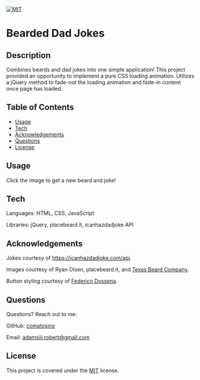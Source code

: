 [![MIT](https://img.shields.io/badge/license-MIT-green)](https://opensource.org/licenses/MIT)

# Bearded Dad Jokes

## Description

Combines beards and dad jokes into one simple application! This project provided an opportunity to implement a pure CSS loading animation. Utilizes a jQuery method to fade-out the loading animation and fade-in content once page has loaded.

## Table of Contents

- [Usage](#Usage)
- [Tech](#Tech)
- [Acknowledgements](#Acknowledgements)
- [Questions](#Questions)
- [License](#License)

## Usage

Click the image to get a new beard and joke!

## Tech

Languages: HTML, CSS, JavaScript

Libraries: jQuery, placebeard.it, icanhazdadjoke API

## Acknowledgements

Jokes courtesy of https://icanhazdadjoke.com/api.

Images courtesy of Ryan Olsen, placebeard.it, and [Texas Beard Company](https://www.texasbeardcompany.com/).

Button styling courtesy of [Federico Dossena](https://fdossena.com/).

## Questions

Questions? Reach out to me:

GitHub: [comatosino](https://github.com/comatosino)

Email: adamsiii.robert@gmail.com

## License
    
This project is covered under the [MIT](https://opensource.org/licenses/MIT) license.
    

